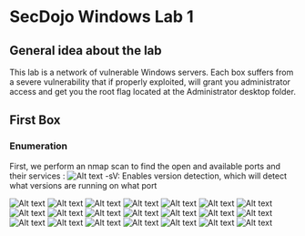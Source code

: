 # SecDojo Windows Lab 1

## General idea about the lab

This lab is a network of vulnerable Windows servers. Each box suffers from a severe vulnerability that if properly exploited, will grant you administrator access and get you the root flag located at the Administrator desktop folder.

## First Box


### Enumeration
First, we perform an nmap scan to find the open and available ports and their services :
![Alt text](includes/1.png?raw=true "Title")
-sV: Enables version detection, which will detect what versions are running on what
port

![Alt text](includes/2.png?raw=true "Title")
![Alt text](includes/3.png?raw=true "Title")
![Alt text](includes/4.png?raw=true "Title")
![Alt text](includes/5.png?raw=true "Title")
![Alt text](includes/6.png?raw=true "Title")
![Alt text](includes/7.png?raw=true "Title")
![Alt text](includes/8.8.png?raw=true "Title")
![Alt text](includes/9.png?raw=true "Title")
![Alt text](includes/10.png?raw=true "Title")
![Alt text](includes/11.png?raw=true "Title")
![Alt text](includes/12.png?raw=true "Title")
![Alt text](includes/13.1.png?raw=true "Title")
![Alt text](includes/14.png?raw=true "Title")
![Alt text](includes/15.png?raw=true "Title")
![Alt text](includes/16.png?raw=true "Title")
![Alt text](includes/17.png?raw=true "Title")
![Alt text](includes/18.png?raw=true "Title")
![Alt text](includes/19.png?raw=true "Title")
![Alt text](includes/20.png?raw=true "Title")
![Alt text](includes/21.png?raw=true "Title")
![Alt text](includes/22.png?raw=true "Title")